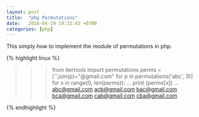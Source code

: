 ```yaml
---
layout: post
title:  "php Permutations"
date:   2016-04-19 19:31:43 +0700
categories: [php]
---
```

This simply how to implement the module of permutations in php.

{% highlight linux %}
>>> from itertools import permutations
>>> perms = [''.join(p)+"@gmail.com" for p in permutations('abc', 3)]
>>> for x in range(0, len(perms)):
...     print (perms[x])
... 
abc@gmail.com
acb@gmail.com
bac@gmail.com
bca@gmail.com
cab@gmail.com
cba@gmail.com
>>> 
{% endhighlight %}